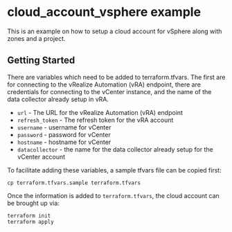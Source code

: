 # cloud\_account\_vsphere example

This is an example on how to setup a cloud account for vSphere along with zones and a project.

## Getting Started

There are variables which need to be added to terraform.tfvars. The first are for connecting to the vRealize Automation (vRA) endpoint, there are credentials for connecting to the vCenter instance, and the name of the data collector already setup in vRA.

* `url` - The URL for the vRealize Automation (vRA) endpoint
* `refresh_token` - The refresh token for the vRA account
* `username` - username for vCenter
* `password` - password for vCenter
* `hostname` - hostname for vCenter
* `datacollector` - the name for the data collector already setup for the vCenter account

To facilitate adding these variables, a sample tfvars file can be copied first:
```shell
cp terraform.tfvars.sample terraform.tfvars
```

Once the information is added to `terraform.tfvars`, the cloud account can be brought up via:

```shell
terraform init
terraform apply
```
